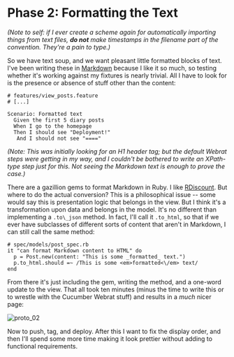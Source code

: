 Phase 2: Formatting the Text
============================
_(Note to self: if I ever create a scheme again for automatically importing things from text files, **do not** make timestamps in the filename part of the convention. They're a pain to type.)_

So we have text soup, and we want pleasant little formatted blocks of text. I've been writing these in [Markdown](http://daringfireball.net/projects/markdown/syntax) because I like it so much, so testing whether it's working against my fixtures is nearly trivial. All I have to look for is the presence or absence of stuff other than the content:

    # features/view_posts.feature
    # [...]
    
    Scenario: Formatted text
      Given the first 5 diary posts
      When I go to the homepage
      Then I should see "Deployment!"
       And I should not see "===="
       
_(Note: This was initially looking for an H1 header tag; but the default Webrat steps were getting in my way, and I couldn't be bothered to write an XPath-type step just for this. Not seeing the Markdown text is enough to prove the case.)_
      
There are a gazillion gems to format Markdown in Ruby. I like [RDiscount](http://github.com/rtomayko/rdiscount). But where to do the actual conversion? This is a philosophical issue -- some would say this is presentation logic that belongs in the view. But I think it's a transformation upon data and belongs in the model. It's no different than implementing a `.to\_json` method. In fact, I'll call it `.to_html`, so that if we ever have subclasses of different sorts of content that aren't in Markdown, I can still call the same method:

    # spec/models/post_spec.rb
    it "can format Markdown content to HTML" do
      p = Post.new(content: "This is some _formatted_ text.")
      p.to_html.should =~ /This is some <em>formatted<\/em> text/
    end
    
From there it's just including the gem, writing the method, and a one-word update to the view.  That all took ten minutes (minus the time to write this or to wrestle with the Cucumber Webrat stuff) and results in a _much_ nicer page:

![proto_02](/images/proto_02.png)

Now to push, tag, and deploy. After this I want to fix the display order, and then I'll spend some more time making it look prettier without adding to functional requirements.
 